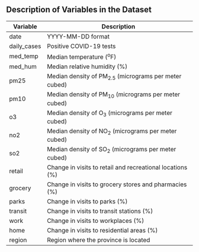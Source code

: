 




## Description of Variables in the Dataset
| Variable    | Description                                                                                                 |
|-------------|-------------------------------------------------------------------------------------------------------------|
| date        | YYYY-MM-DD format                                                                                           |
| daily_cases | Positive COVID-19 tests                                                                                     |
| med_temp    | Median temperature (<sup>o</sup>F)                                                                     |
| med_hum     | Median relative humidity (%)                                                                                |
| pm25        | Median density of PM<sub>2.5</sub> (micrograms per meter cubed)                                             |
| pm10        | Median density of PM<sub>10</sub> (micrograms per meter cubed)                                              |
| o3          | Median density of O<sub>3</sub> (micrograms per meter cubed)                                                |
| no2         | Median density of NO<sub>2</sub> (micrograms per meter cubed)                                               |
| so2         | Median density of SO<sub>2</sub> (micrograms per meter cubed)                                               |
| retail      | Change in visits to retail and recreational locations (%)                                                   |
| grocery     | Change in visits to grocery stores and pharmacies (%)                                                       |
| parks       | Change in visits to parks (%)                                                                               |
| transit     | Change in visits to transit stations (%)                                                                    |
| work        | Change in visits to workplaces (%)                                                                          |
| home        | Change in visits to residential areas (%)                                                                   |
| region      | Region where the province is located                                                                        |
